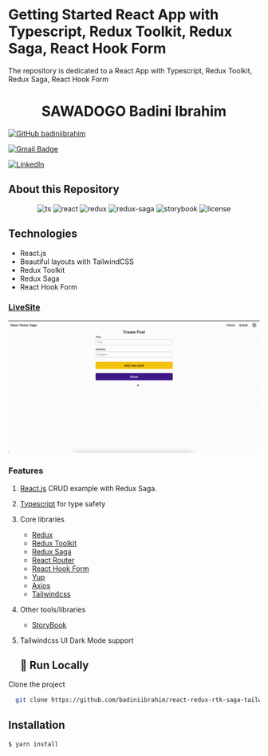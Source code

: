 # Getting Started React App with Typescript, Redux Toolkit, Redux Saga, React Hook Form

The repository is dedicated to a React App with Typescript, Redux Toolkit, Redux Saga, React Hook Form

<h1 align="center">
  SAWADOGO Badini Ibrahim
</h1>

[![GitHub badiniibrahim](https://img.shields.io/github/followers/badiniibrahim?label=follow&style=social)](https://github.com/badiniibrahim)

[![Gmail Badge](https://img.shields.io/badge/-sawadogo.badiniibrahim@gmail.com-c14438?style=flat-square&logo=Gmail&logoColor=white&link=sawadogo.badiniibrahim@gmail.com)](mailto:sawadogo.badiniibrahim@gmail.com)

[![LinkedIn](https://img.shields.io/badge/linkedin-%230077B5.svg?style=for-the-badge&logo=linkedin&logoColor=white)](https://www.linkedin.com/in/badini-ibrahim-s-306b119b/)

## About this Repository
<div align="center">

![ts](https://img.shields.io/badge/TypeScript%20-%23F7DF1E.svg?logo=typescript&logoColor=white&color=3178C6)
![react](https://img.shields.io/badge/React-20232A?logo=react&logoColor=61DAFB)
![redux](https://img.shields.io/badge/Redux%20Toolkit-593D88?logo=redux&logoColor=white)
![redux-saga](https://img.shields.io/badge/Redux%20Saga-86D46B?logo=redux%20saga&logoColor=white&color=74C417)
![storybook](https://img.shields.io/badge/Storybook-FF4785?logo=storybook&logoColor=white)
![license](https://img.shields.io/github/license/rbiedrawa/kafka-monitoring)
</div>

## Technologies
- React.js
- Beautiful layouts with TailwindCSS
- Redux Toolkit
- Redux Saga
- React Hook Form


### [LiveSite](https://react-redux-rtk-saga-tailwindcss-typescript.vercel.app/)

<div align="center">

![demo.gif](./gif/demo.gif)

</div>

### Features
1. [React.js](https://reactjs.org/) CRUD example with Redux Saga.
2. [Typescript](https://www.typescriptlang.org/) for type safety
4. Core libraries
    * [Redux](https://redux.js.org/)
    * [Redux Toolkit](https://redux-toolkit.js.org/)
    * [Redux Saga](https://redux-saga.js.org/)
    * [React Router](https://reactrouter.com/)
    * [React Hook Form](https://react-hook-form.com/)
    * [Yup](https://github.com/jquense/yup)
    * [Axios](https://github.com/axios/axios)
    * [Tailwindcss](https://tailwindcss.com/)
5. Other tools/libraries
    * [StoryBook](https://storybook.js.org/)
      
6. Tailwindcss UI Dark Mode support

   ## :running: Run Locally

Clone the project

```bash
  git clone https://github.com/badiniibrahim/react-redux-rtk-saga-tailwindcss-typescript.git
```
## Installation

```bash
$ yarn install
```
